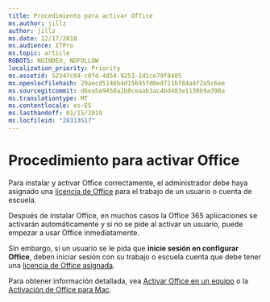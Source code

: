 ```yaml
---
title: Procedimiento para activar Office
ms.author: jillz
author: jillz
ms.date: 12/17/2018
ms.audience: ITPro
ms.topic: article
ROBOTS: NOINDEX, NOFOLLOW
localization_priority: Priority
ms.assetid: 52347c04-c0fd-4d54-9251-1d1ce79f8405
ms.openlocfilehash: 29aecd5146b4d15695fd0ed721bf84a4f2a5c6ee
ms.sourcegitcommit: d6ea5e9458a2b8ceaab3ac4bd483e1130b9a398a
ms.translationtype: MT
ms.contentlocale: es-ES
ms.lasthandoff: 01/15/2019
ms.locfileid: "28313517"
---
```

# <a name="how-to-activate-office"></a>Procedimiento para activar Office

Para instalar y activar Office correctamente, el administrador debe haya asignado una [licencia de Office](https://docs.microsoft.com/office365/admin/subscriptions-and-billing/assign-licenses-to-users) para el trabajo de un usuario o cuenta de escuela. 
  
Después de instalar Office, en muchos casos la Office 365 aplicaciones se activarán automáticamente y si no se pide al activar un usuario, puede empezar a usar Office inmediatamente.
  
Sin embargo, si un usuario se le pida que **inicie sesión en configurar Office**, deben iniciar sesión con su trabajo o escuela cuenta que debe tener una [licencia de Office asignada](https://support.office.com/article/f8ab5e25-bf3f-4a47-b264-174b1ee925fd.aspx).
  
Para obtener información detallada, vea [Activar Office en un equipo](https://support.office.com/article/5bd38f38-db92-448b-a982-ad170b1e187e.aspx) o la [Activación de Office para Mac](https://support.office.com/article/7f6646b1-bb14-422a-9ad4-a53410fcefb2.aspx).
  

